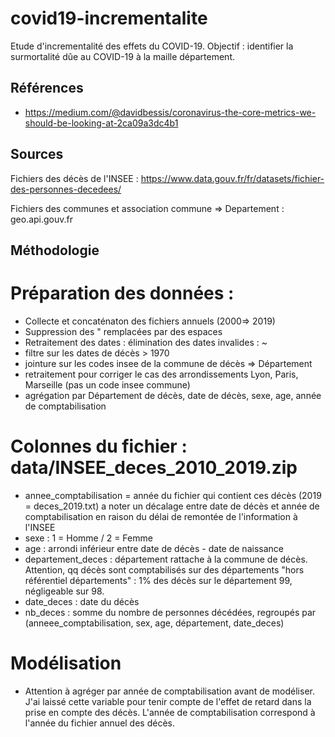 # covid19-incrementalite
Etude d'incrementalité des effets du COVID-19.
Objectif : identifier la surmortalité dûe au COVID-19 à la maille département.

## Références

- https://medium.com/@davidbessis/coronavirus-the-core-metrics-we-should-be-looking-at-2ca09a3dc4b1

## Sources

Fichiers des décès de l'INSEE : https://www.data.gouv.fr/fr/datasets/fichier-des-personnes-decedees/

Fichiers des communes et association commune => Departement : geo.api.gouv.fr

## Méthodologie

# Préparation des données : 
- Collecte et concaténaton des fichiers annuels (2000=> 2019)
- Suppression des " remplacées par des espaces
- Retraitement des dates : élimination des dates invalides : ~
- filtre sur les dates de décès > 1970
- jointure sur les codes insee de la commune de décès => Département
- retraitement pour corriger le cas des arrondissements Lyon, Paris, Marseille (pas un code insee commune)
- agrégation par Département de décès, date de décès, sexe, age, année de comptabilisation

# Colonnes du fichier  : data/INSEE_deces_2010_2019.zip
- annee_comptabilisation = année du fichier qui contient ces décès (2019 = deces_2019.txt) a noter un décalage entre date de décès et année de comptabilisation en raison du délai de remontée de l'information à l'INSEE
- sexe : 1 = Homme / 2 = Femme
- age : arrondi inférieur entre date de décès - date de naissance
- departement_deces : département rattache à la commune de décès. Attention, qq décès sont comptabilisés sur des départements "hors référentiel départements" : 1% des décès sur le département 99, négligeable sur 98.
- date_deces : date du décès
- nb_deces : somme du nombre de personnes décédées, regroupés par (anneee_comptabilisation, sex, age, département,  date_deces)

# Modélisation
- Attention à agréger par année de comptabilisation avant de modéliser. J'ai laissé cette variable pour tenir compte de l'effet de retard dans la prise en compte des décès. L'année de comptabilisation correspond à l'année du fichier annuel des décès. 
